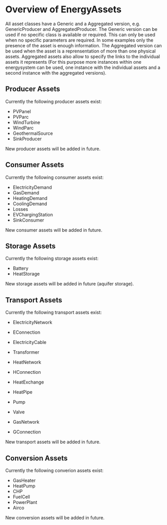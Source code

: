 # Overview of EnergyAssets

All asset classes have a Generic and a Aggregated version, e.g. GenericProducer and AggregatedProducer. The Generic version can be used if no specific class is available or required. This can only be used when no specific parameters are required. In some examples only the presence of the asset is enough information. The Aggregated version can be used when the asset is a reprensentation of more than one physical assets. Aggregated assets also allow to specify the links to the individual assets it represents (For this purpose more instances within one energysystem can be used, one instance with the individual assets and a second instance with the aggregated versions). 

## Producer Assets

Currently the following producer assets exist:

- PVPanel
- PVParc
- WindTurbine
- WindParc
- GeothermalSource
- SinkProducer

New producer assets will be added in future.

## Consumer Assets

Currently the following consumer assets exist:

- ElectricityDemand
- GasDemand
- HeatingDemand
- CoolingDemand
- Losses
- EVChargingStation
- SinkConsumer

New consumer assets will be added in future.

## Storage Assets

Currently the following storage assets exist:

- Battery
- HeatStorage

New storage assets will be added in future (aquifer storage).

## Transport Assets

Currently the following transport assets exist:

- ElectricityNetwork
- EConnection
- ElectricityCable
- Transformer

- HeatNetwork
- HConnection
- HeatExchange
- HeatPipe
- Pump
- Valve

- GasNetwork
- GConnection

New transport assets will be added in future.

## Conversion Assets

Currently the following converion assets exist:

- GasHeater
- HeatPump
- CHP
- FuelCell
- PowerPlant
- Airco

New conversion assets will be added in future.

